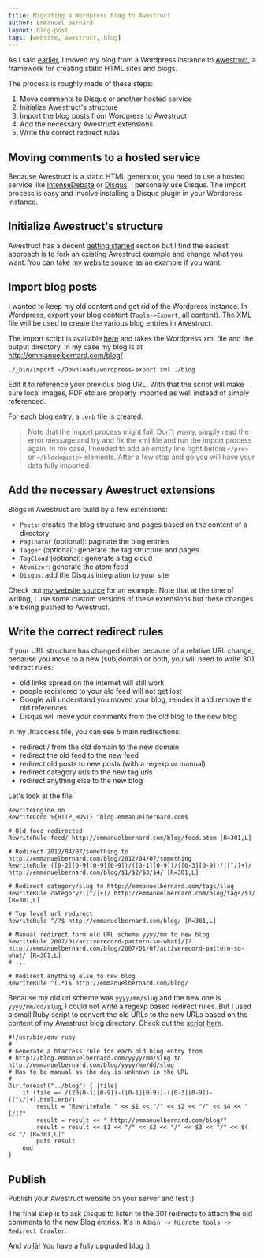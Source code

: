 ```yaml
---
title: Migrating a Wordpress blog to Awestruct
author: Emmanuel Bernard
layout: blog-post
tags: [website, awestruct, blog]
---
```

As I said [earlier][blog migration], I moved my blog from a Wordpress instance to
[Awestruct][awestruct], a framework for creating static HTML sites and blogs.

The process is roughly made of these steps:

1. Move comments to Disqus or another hosted service
1. Initialize Awestruct's structure
1. Import the blog posts from Wordpress to Awestruct
1. Add the necessary Awestruct extensions
1. Write the correct redirect rules

## Moving comments to a hosted service

Because Awestruct is a static HTML generator, you need to use a hosted service
like [IntenseDebate][intense-debate] or [Disqus][disqus]. I personally use Disqus.
The import process is easy and involve installing a Disqus plugin in your Wordpress
instance.

## Initialize Awestruct's structure

Awestruct has a decent [getting started][getting-started] section but I find the easiest 
approach is to fork an existing Awestruct example and change what you want. You can take
[my website source][source-emmanuel] as an example if you want.

## Import blog posts

I wanted to keep my old content and get rid of the Wordpress instance. In Wordpress,
export your blog content (`Tools->Export`, all content). The XML file will be used
to create the various blog entries in Awestruct.

The import script is available [here][import] and takes the Wordpress xml file
and the output directory. In my case my blog is at <http://emmanuelbernard.com/blog/>

    ./_bin/import ~/Downloads/wordpress-export.xml ./blog

Edit it to reference your previous blog URL. With that the script
will make sure local images, PDF etc are properly imported as well instead of
simply referenced.

For each blog entry, a `.erb` file is created.

> Note that the import process might fail. Don't worry, simply read the error message and
> try and fix the xml file and run the import process again. In my case, I needed to add
> an empty line right before `</pre>` or `</blockquote>` elements. After a few stop and go
> you will have your data fully imported.

## Add the necessary Awestruct extensions

Blogs in Awestruct are build by a few extensions:

- `Posts`: creates the blog structure and pages based on the content of a directory
- `Paginator` (optional): paginate the blog entries
- `Tagger` (optional): generate the tag structure and pages
- `TagCloud` (optional): generate a tag cloud
- `Atomizer`: generate the atom feed
- `Disqus`: add the Disqus integration to your site

Check out [my website source][source-emmanuel] for an example. Note that at the time of writing,
I use some custom versions of these extensions but these changes are being pushed to Awestruct.

## Write the correct redirect rules

If your URL structure has changed either because of a relative URL change, because you move
to a new (sub)domain or both, you will need to write 301 redirect rules:

- old links spread on the internet will still work
- people registered to your old feed will not get lost
- Google will understand you moved your blog, reindex it and remove the old references
- Disqus will move your comments from the old blog to the new blog

In my .htaccess file, you can see 5 main redirections:

- redirect / from the old domain to the new domain
- redirect the old feed to the new feed
- redirect old posts to new posts (with a regexp or manual)
- redirect category urls to the new tag urls
- redirect anything else to the new blog

Let's look at the file

    RewriteEngine on
    RewriteCond %{HTTP_HOST} ^blog.emmanuelbernard.com$

    # Old feed redirected
    RewriteRule feed/ http://emmanuelbernard.com/blog/feed.atom [R=301,L]

    # Redirect 2012/04/07/something to http://emmanuelbernard.com/blog/2012/04/07/something
    RewriteRule ([0-2][0-9][0-9][0-9])/([0-1][0-9])/([0-3][0-9])/([^/]+)/ http://emmanuelbernard.com/blog/$1/$2/$3/$4/ [R=301,L]

    # Redirect category/slug to http://emmanuelbernard.com/tags/slug
    RewriteRule category/([^/]+)/ http://emmanuelbernard.com/blog/tags/$1/ [R=301,L]

    # Top level url redurect
    RewriteRule ^/?$ http://emmanuelbernard.com/blog/ [R=301,L]

    # Manual redirect form old URL scheme yyyy/mm to new blog
    RewriteRule 2007/01/activerecord-pattern-so-what[/]? http://emmanuelbernard.com/blog/2007/01/07/activerecord-pattern-so-what/ [R=301,L]
    # ...

    # Redirect anything else to new blog
    RewriteRule ^(.*)$ http://emmanuelbernard.com/blog/

Because my old url scheme was `yyyy/mm/slug` and the new one is `yyyy/mm/dd/slug`,
I could not write a regexp based redirect rules. But I used a small Ruby script
to convert the old URLs to the new URLs based on the content of my Awestruct blog
directory. Check out the [script here][htaccess-generator].

    #!/usr/bin/env ruby
    #
    # Generate a htaccess rule for each old blog entry from
    # http://blog.emmanuelbernard.com/yyyy/mm/slug to http://emmanuelbernard.com/blog/yyyy/mm/dd/slug
    # Has to be manual as the day is unknown in the URL
    #
    Dir.foreach("../blog") { |file| 
    	if (file =~ /(20[0-1][0-9])-([0-1][0-9])-([0-3][0-9])-([^\/]+).html.erb/)
    		result = "RewriteRule " << $1 << "/" << $2 << "/" << $4 << "[/]?"
    		result = result << " http://emmanuelbernard.com/blog/"
    		result = result << $1 << "/" << $2 << "/" << $3 << "/" << $4 << "/ [R=301,L]"
    		puts result
    	end
    }

## Publish

Publish your Awestruct website on your server and test :)

The final step is to ask Disqus to listen to the 301 redirects to attach the old comments to the new 
Blog entries. It's in `Admin -> Migrate tools -> Redirect Crawler`.

And voilà! You have a fully upgraded blog :)

[blog migration]: /blog/2012/04/10/the-perfect-storm-creates-new-website-and-blog/
[awestruct]: http://awestruct.org
[import]: https://github.com/emmanuelbernard/emmanuelbernard.com/blob/master/_bin/import
[intense-debate]: http://intensedebate.com/
[disqus]: http://disqus.comi
[source-emmanuel]: https://github.com/emmanuelbernard/emmanuelbernard.com/
[.htaccess]: https://github.com/emmanuelbernard/emmanuelbernard.com/blob/master/.htaccess
[htaccess-generator]: https://github.com/emmanuelbernard/emmanuelbernard.com/blob/master/_bin/htaccess-generator.rb
[getting-started]: http://awestruct.org/getting_started/
